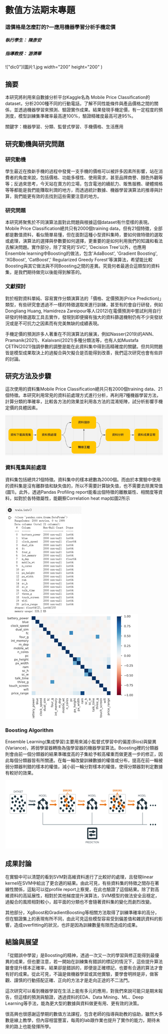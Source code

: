 # 數值方法期末專題

### 這價格是怎麼訂的?—應用機器學習分析手機定價

##### 執行學生： 陳彥安
##### 指導教授： 游濟華
!["dic0"](圖片1.jpg width="200" height="200" )
## 摘要
本研究將利用來自數據分析平台Kaggle名為 Mobile Price Classification的dataset，分析2000種不同的行動電話，了解不同性能條件與產品價格之間的關係，並透過機器學習來預測、驗證實作成果。結果發現手機定價，有一定程度的預測度，模型訓練集準確率最高達100%，驗證精確度最高可達95%。

關鍵字：機器學習、分類、監督式學習、手機價格、生活應用

## 研究動機與研究問題

### 研究動機
學生最近在換新手機的過程中發覺一支手機的價格可以被許多因素所影響，站在消費者的角度來說，包括價格、功能多樣性、使用需求，甚至品牌商譽、顏色外觀等等；反過來思考，今天站在賣方的立場，包含電池的續航力、販售服務、硬體規格等等都能是我們能賺取利潤的地方，而透過統計數據、機器學習演算法的推導與計算，我們能更有效的去找到這些需要注意的地方。

### 研究問題
本研究將聚焦於不同演算法面對此問題與根據這個dataset有什麼樣的表現。Mobile Price Classification總共只有2000個training data，但有21個特徵，全部都是數值資料，看似簡單易懂，但在面對這種小型資料集時，要如何做特徵的選取或處理，演算法的選擇與參數要如何選擇，更重要的是如何利用我們的知識和看法去解決問題。實作部分，除了常見的'SVC', 'Decision Tree'以外，也應用Ensemble learning中Boosting的做法，包含'AdaBoost', 'Gradient Boosting', 'XGBoost', 'CatBoost',' Regularized Greedy Forest'等演算法，希望能比較Boosting與其它做法與不同Boosting之間的差異。究竟何者最適合這類型的資料集，是我們期待做完以後能得到解答的。

### 文獻探討
對於相對資料單純、容易實作分類演算法的「價格、定價預測(Price Prediction)」類型，有些研究會透過不一樣的特徵選取來進行訓練，甚至有的會自行研發，例如Dongliang Huang, Hamidreza Zareipour等人(2012)在電價預測中嘗試利用自行研發的特徵選取工具去實作，發現到即便擁有強大的資料篩選機制仍有不少突發狀況或是不可抗力之因素而有完美無缺的成績表現。

手機定價的預測許多人著重在不同演算法的展演，例如Nasser(2019)的ANN、Pramanik(2021)、Kalaivani(2021)多種分類法等，也有人如Mustafa ÇETİN(2021)強調參數的調整是能在此資料集中得到高精確度的關鍵。但共同問題皆是模型成果取決上的過擬合與欠擬合是否能得到改善，我們這次研究也會有些許的討論。

## 研究方法及步驟
這次使用的資料集Mobile Price Classification總共只有2000個training data、21個特徵。本研究利用常見的資料前處理方式進行分析，再利用7種機器學習方法，計算分類的準確率，比較各方法的效果並利用各方法的混淆矩陣，試分析影響手機定價的具體因素。

!["dic1"](圖片1.png)

### 資料蒐集與前處理
資料集包括總共21個特徵。資料集中的樣本總數為2000個。而由於本實驗中使用的資料集是沒有離群值和缺失值的，所以不需要計算缺失值，也不需要去除異常值(圖1)。此外，透過Pandas Profiling report能看出個特徵的離散屬性、相關度等資料，如對於各特徵屬性，能觀察Correlation heat map如圖2所示

!["dic2"](圖片2.png)
!["dic3"](圖片3.png)

### Boosting Algorithm
Ensemble Learning(集成學習)主要用來減小監督式學習中的偏差(Bios)與變異(Variance)，將弱學習器轉換為強學習器的機器學習算法。Boosting裡的分類器則會由前一個分類器的結果準確度高的子集給予較高權重而做更進一步的修正，因此每個分類器皆有所關連。在每一輪改變訓練數據的權值或分布，提高在前一輪被弱分類器判錯的樣本的權值，減小前一輪分對樣本的權值，使得分類器對判定數據有較好的效果。

!["dic4"](圖片4.png)

## 成果討論
在實驗中可以清楚的看到SVM對高維資料進行了比較好的處理，且發現linear kernel在SVM中給出了更合適的結果。由此可見，有些資料集的特徵之間存在著線性關係，這點可以從profile report上察覺，在此也驗證了這個結果。除了對高維資料的高延展性，相對於其他梯度提升演算法，SVM模型的做法安全且穩定，過擬合的風險相對較小，超平面的分類也不會隨著資料集的變化而劇烈改變。

其他部分，XgBoost和GradientBoosting等相關方法取得了訓練準確率的高分，但在驗證集上的表現有所不同，由此可見這些模型容易受到偏差值和雜訊資料的影響，造成overfitting的狀況，也許是因為訓練數量有限而造成的成果。

## 結論與展望
「從錯誤中學習」是Boosting的精神，透過一次又一次的學習與修正能得到最優異的成果，但也要注意，若一開始在訓練集有錯誤的標記的情況下，這些提升算法雖會提升樣本正確率，結果卻是錯誤的，即便是正確標記，也要有合適的算法才會有好的成果。從此可見，不論是做機器學習或其他實驗，要學會明辨是非，做客觀、謹慎的行動搭配正確、正向的方法才是走向正途的不二法門。

這次研究可以看到機器學習在生活上能有多元的應用，對我們來說可能只是期末報告，但這樣的預測與驗證，透過資料的EDA、Data Mining、ML、Deep Learning等手法，能為更大型的數據與資料做更有用、更有效的決策。

很高興也很感謝這學期的數值方法課程，包含老師的指導與助教的協助，雖然大多數是線上教學，但內容相當豐富，每周的lab跟作業也提升了實作的能力，期待未來的路上也能發揮所學。


